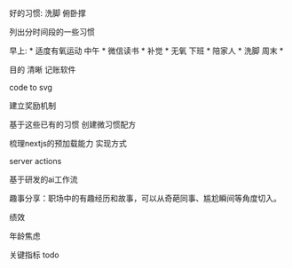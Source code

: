 

好的习惯:
洗脚
俯卧撑

列出分时间段的一些习惯

早上:
    * 适度有氧运动
中午
    * 微信读书
    * 补觉
    * 无氧
下班
    * 陪家人
    * 洗脚
周末
    * 

目的  清晰
记账软件


code to svg

建立奖励机制



基于这些已有的习惯 创建微习惯配方

梳理nextjs的预加载能力 实现方式

server actions

基于研发的ai工作流


趣事分享：职场中的有趣经历和故事，可以从奇葩同事、尴尬瞬间等角度切入。


绩效

年龄焦虑

关键指标  todo










































